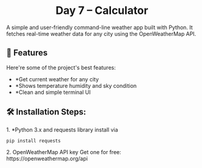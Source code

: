 <h1 align="center" id="title">Day 7 – Calculator</h1>

<p id="description">A simple and user-friendly command-line weather app built with Python. It fetches real-time weather data for any city using the OpenWeatherMap API.</p>

  
  
<h2>🧐 Features</h2>

Here're some of the project's best features:

*   \*Get current weather for any city
*   \*Shows temperature humidity and sky condition
*   \*Clean and simple terminal UI

<h2>🛠️ Installation Steps:</h2>

<p>1. *Python 3.x and requests library install via</p>

```
pip install requests
```

<p>2. OpenWeatherMap API key Get one for free: https://openweathermap.org/api</p>
